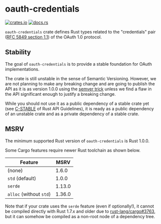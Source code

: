 # oauth-credentials

[![crates.io](https://img.shields.io/crates/v/oauth-credentials.svg)](https://crates.io/crates/oauth-credentials)
[![docs.rs](https://docs.rs/oauth-credentials/badge.svg)](https://docs.rs/oauth-credentials/)

`oauth-credentials` crate defines Rust types related to the "credentials" pair
([RFC 5849 section 1.1][rfc]) of the OAuth 1.0 protocol.

[rfc]: https://tools.ietf.org/html/rfc5849#section-1.1

## Stability

The goal of `oauth-credentials` is to provide a stable foundation for OAuth implementations.

The crate is still unstable in the sense of Semantic Versioning. However, we are not planning to
make any breaking change and are going to publish the API as it is as version 1.0.0 using the
[semver trick] unless we find a flaw in the API significant enough to justify a breaking change.

[semver trick]: https://github.com/dtolnay/semver-trick

While you should not use it as a public dependency of a stable crate yet
(see [C-STABLE] of Rust API Guidelines), it is ready as a public dependency of an unstable crate
and as a private dependency of a stable crate.

[C-STABLE]: https://rust-lang.github.io/api-guidelines/necessities.html#public-dependencies-of-a-stable-crate-are-stable-c-stable

## MSRV

The minimum supported Rust version of `oauth-credentials` is Rust 1.0.0.

Some Cargo features require newer Rust toolchain as shown below.

Feature | MSRV
-|-
(none) | 1.6.0
`std` (default) | 1.0.0
`serde` |  1.13.0
`alloc` (without `std`) | 1.36.0

Note that if your crate uses the `serde` feature (even if optionally!), it cannot be compiled
directly with Rust 1.7.x and older due to [rust-lang/cargo#3763], but it can somehow be compiled as
a non-root node of a dependency tree.

[rust-lang/cargo#3763]: https://github.com/rust-lang/cargo/issues/3763
